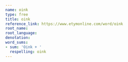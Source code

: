 ```yaml
---
name: oink
type: free
title: oink
reference_link: https://www.etymonline.com/word/oink
root_name: 
root_language: 
denotation: 
word_sums:
- sum: 'Oink + '
  respelling: oink
---
```

